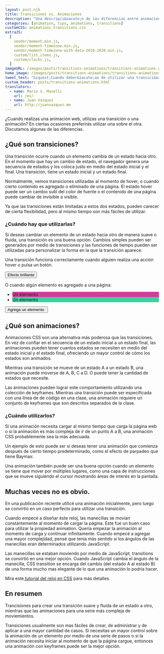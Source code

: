 ```yaml
---
layout: post.njk
title: Transiciones vs. Animaciones
description: "Una descripci&oacute;n de las diferencias entre animaciones y transiciones dentro de la animaci&oacute;n web."
categories: [animation, tips, animations, transitions]
customCSS: animations_transitions.css
extraJS:
  [
    vendor/moment.min.js,
    vendor/moment-timezone.min.js,
    vendor/moment-timezone-with-data-2010-2020.min.js,
    custom/list_items.js,
    custom/clocks.js,
  ]
imageURL: /images/posts/transitions-animations/transitions-animations.gif
home_image: /images/posts/transitions-animations/transitions-animations.png
tweet_text: "&iquest;Cuando deber&iacute;as de utilizar una transici&oacute;n y cuando deber&iacute;as de utilizar una animaci&oacute;n?"
custom_header: posts/transitions-animations.html
translators:
  - name: Mario S. Maselli
    url: /es/
  - name: Juan Vazquez
    url: http://juanvazquez.me
---
```


&iquest;Cuando realizas una animaci&oacute;n web, utilizas una transici&oacute;n o una animaci&oacute;n? En ciertas ocasiones preferir&aacute;s utilizar una sobre el otra. Discutamos algunas de las diferencias.

## &iquest;Qu&eacute; son transiciones?

Una transici&oacute;n ocurre cuando un elemento cambia de un estado hacia otro. En el momento que hay un cambio de estado, el navegador genera una secuencia de estados y los coloca justo en medio del estado inicial y el final. Una transici&oacute;n, tiene un estado inicial y un estado final.

Normalmente, vemos transiciones utilizadas al momento de hover, o cuando cierto contenido es agregado o eliminado de una p&aacute;gina. El estado hover puede ser un cambio sutil del color de fuente o el contenido de una p&aacute;gina puede cambiar de invisible a visible.

Ya que las transiciones est&aacute;n limitadas a estos dos estados, pueden carecer de cierta flexibilidad, pero al mismo tiempo son m&aacute;s f&aacute;ciles de utilizar.

### &iquest;Cu&aacute;ndo hay que utilizarlas?

Si deseas cambiar un elemento de un estado hacia otro de manera suave o fluida, una transici&oacute;n es una buena opci&oacute;n. Cambios simples pueden ser generados por medio de transiciones y las funciones de tiempo pueden ser utilizadas para personalizar la forma en la que la transici&oacute;n aparece.

Una transici&oacute;n funciona correctamente cuando alguien realiza una acci&oacute;n hover o pulsa un bot&oacute;n.

<section class="shiny demo-container tap-to-activate"><button>Efecto brillante</button></section>

O cuando alg&uacute;n elemento es agregado a una p&aacute;gina:

<section class="add-to-list swing demo-container">
<ul>
  <li class="show" style="background-color: #d13c9e;">Un elemento&nbsp;</li>
  <li class="show" style="background-color: #3cd19e;">Un elemento&nbsp;</li>
</ul>

<button>Agrega un elemento&nbsp;</button></section>

## &iquest;Qu&eacute; son animaciones?

Animaciones CSS son una alternativa m&aacute;s poderosa que las transiciones. En vez de confiar en el secuencia de un estado inicial a un estado final, las animaciones pueden tener cuantos estados se necesiten en medio del estado inicial y el estado final, ofreciendo un mayor control de c&oacute;mo los estados son animados.

Mientras una transici&oacute;n se mueve de un estado A a un estado B, una animaci&oacute;n puede moverse de A, B, C a D. O puede tener la cantidad de estados que necesite.

Las animaciones pueden lograr este comportamiento utilizando una colecci&oacute;n de keyframes. Mientras una transici&oacute;n puede ser especificada con una l&iacute;nea de de c&oacute;digo en una clase, una animaci&oacute;n requiere un conjunto de keyframes que son descritos separados de la clase.

### &iquest;Cu&aacute;ndo utilizarlos?

Si una animaci&oacute;n necesita cargar al mismo tiempo que carga la p&aacute;gina web o si la animaci&oacute;n es m&aacute;s compleja de ir de un punto A a B, una animaci&oacute;n CSS probablemente sea la m&aacute;s adecuada.

Un ejemplo de esto puede ser si deseas tener una animaci&oacute;n que comienza despu&eacute;s de cierto tiempo predeterminado, como el efecto de parpadeo que tiene Baymax:

<section class="demo-container baymax-container"><a href="http://codepen.io/donovanh/full/ZYaMjw/" class="baymax"></a></section>

Una animaci&oacute;n tambi&eacute;n puede ser una buena opci&oacute;n cuando un elemento se tiene que mover por m&uacute;ltiples lugares, como una capa de instrucciones que se mueve siguiendo el cursor mostrando &aacute;reas de inter&eacute;s en la pantalla.

## Muchas veces no es obvio.

En una publicaci&oacute;n reciente utilic&eacute; una animaci&oacute;n inicialmente, pero luego se convirti&oacute; en un caso perfecto para utilizar una transici&oacute;n.

<div class="demo-container clocks single local bounce"> <article class="clock station"><div class="hours-container"> <div class="hours angled"></div> </div> <div class="minutes-container"> <div class="minutes angled"></div> </div> <div class="seconds-container"> <div class="seconds"></div> </div> </article></div>

Cuando empec&eacute; a diseñar &eacute;ste reloj, las manecillas se mov&iacute;an constantemente al momento de cargar la p&aacute;gina. Este fue un buen caso para utilizar la propiedad animation. Quer&iacute;a empezar la animaci&oacute;n al momento de carga y continuar infinitamente. Cuando empec&eacute; a agregar una mayor complejidad, pens&eacute; que ten&iacute;a m&aacute;s sentido si los &aacute;ngulos de las manecillas eran determinados utilizando JavaScript.

Las manecillas se estaban moviendo por medio de JavaScript, transitions se convirti&oacute; en una mejor opci&oacute;n. Cuando JavaScript cambia el &aacute;ngulo de la manecilla, CSS transition se encarga del cambio (del estado A al estado B) de una forma mucho mas elegante de lo que una animaci&oacute;n lo podr&iacute;a hacer.

Mira este[ tutorial del reloj en CSS](/clocks/) para m&aacute;s detalles.

## En resumen

Trancisiones para crear una transici&oacute;n suave y flu&iacute;da de un estado a otro, mientras que las animaciones para una serie m&aacute;s compleja de moviemientos.

Transiciones usualmente son mas f&aacute;ciles de crear, de administrar y de aplicar a una mayor cantidad de casos. Si necesitas un mayor control sobre la animaci&oacute;n de un elemento por medio de una serie de pasos o si la animaci&oacute;n necesita iniciar al momento de que la p&aacute;gina cargue, entonces una animaci&oacute;n con keyframes puede ser la mejor opci&oacute;n.
